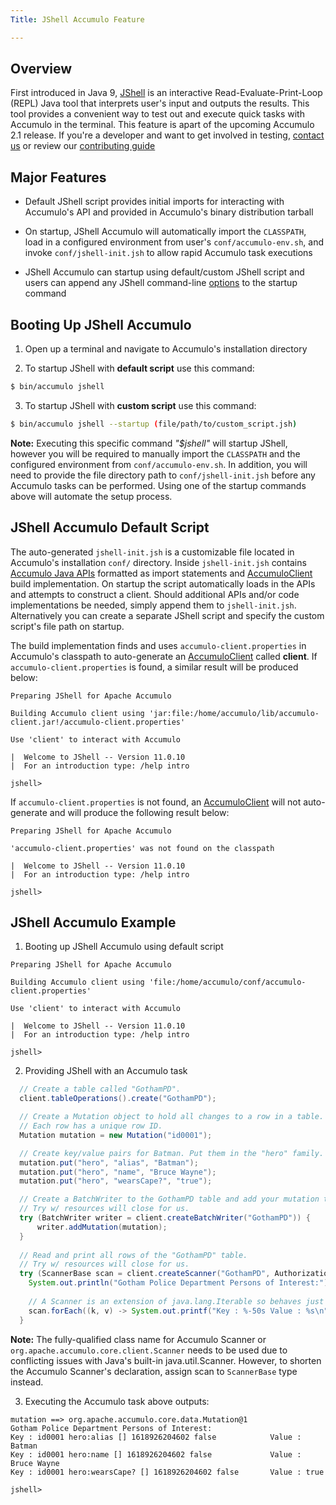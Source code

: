```yaml
---
Title: JShell Accumulo Feature

---
```


## Overview
First introduced in Java 9, [JShell][jshell-doc] is an interactive Read-Evaluate-Print-Loop (REPL) 
Java tool that interprets user's input and outputs the results. This tool provides a convenient way 
to test out and execute quick tasks with Accumulo in the terminal. This feature is apart of the 
upcoming Accumulo 2.1 release. If you're a developer and want to get involved in testing, 
[contact us][contact] or review our [contributing guide][guide]

## Major Features
* Default JShell script provides initial imports for interacting with Accumulo's API and 
provided in Accumulo's binary distribution tarball


* On startup, JShell Accumulo  will automatically import the `CLASSPATH`, load in a configured 
environment from user's `conf/accumulo-env.sh`, and invoke `conf/jshell-init.jsh` to 
allow rapid Accumulo task executions


* JShell Accumulo can startup using default/custom JShell script and users can append any JShell 
command-line [options][jshell-option] to the startup command

## Booting Up JShell Accumulo
1) Open up a terminal and navigate to Accumulo's installation directory 

2) To startup JShell with **default script** use this command:

```bash
$ bin/accumulo jshell 
```
3) To startup JShell with **custom script** use this command:

```bash
$ bin/accumulo jshell --startup (file/path/to/custom_script.jsh)
```
**Note:** Executing this specific command  _"$jshell"_  will startup JShell, however you will be required to manually import the `CLASSPATH` and the configured environment from `conf/accumulo-env.sh`. In addition, you will need to provide the file directory path to `conf/jshell-init.jsh` before any Accumulo tasks can be performed. Using one of the startup commands above will automate 
the setup process.

## JShell Accumulo Default Script
The auto-generated `jshell-init.jsh` is a customizable file located in Accumulo's installation `conf/` directory. Inside `jshell-init.jsh` contains [Accumulo Java APIs][public APIs] formatted as import statements and [AccumuloClient][client] build implementation. On startup the script automatically loads in the APIs and attempts to construct a client. Should additional APIs and/or code implementations be needed, simply append them to `jshell-init.jsh`. Alternatively you can create a separate JShell script and specify the custom script's file path on startup.

The build implementation finds and uses `accumulo-client.properties` in Accumulo's 
classpath to auto-generate an [AccumuloClient][client] called **client**. 
If `accumulo-client.properties` is found, a similar result will be produced below:

``` 
Preparing JShell for Apache Accumulo 

Building Accumulo client using 'jar:file:/home/accumulo/lib/accumulo-client.jar!/accumulo-client.properties'

Use 'client' to interact with Accumulo

|  Welcome to JShell -- Version 11.0.10
|  For an introduction type: /help intro

jshell> 
```
If `accumulo-client.properties` is not found, an [AccumuloClient][client] will not 
auto-generate and will produce the following result below:

```
Preparing JShell for Apache Accumulo 

'accumulo-client.properties' was not found on the classpath

|  Welcome to JShell -- Version 11.0.10
|  For an introduction type: /help intro

jshell> 
```

## JShell Accumulo Example
1) Booting up JShell Accumulo using default script

```
Preparing JShell for Apache Accumulo 

Building Accumulo client using 'file:/home/accumulo/conf/accumulo-client.properties'

Use 'client' to interact with Accumulo

|  Welcome to JShell -- Version 11.0.10
|  For an introduction type: /help intro

jshell> 
```

2) Providing JShell with an Accumulo task

```Java
  // Create a table called "GothamPD".
  client.tableOperations().create("GothamPD");

  // Create a Mutation object to hold all changes to a row in a table. 
  // Each row has a unique row ID.
  Mutation mutation = new Mutation("id0001");

  // Create key/value pairs for Batman. Put them in the "hero" family.
  mutation.put("hero", "alias", "Batman");
  mutation.put("hero", "name", "Bruce Wayne");
  mutation.put("hero", "wearsCape?", "true");

  // Create a BatchWriter to the GothamPD table and add your mutation to it. 
  // Try w/ resources will close for us.
  try (BatchWriter writer = client.createBatchWriter("GothamPD")) {
      writer.addMutation(mutation);
  }
  
  // Read and print all rows of the "GothamPD" table. 
  // Try w/ resources will close for us.
  try (ScannerBase scan = client.createScanner("GothamPD", Authorizations.EMPTY)) {
    System.out.println("Gotham Police Department Persons of Interest:");
    
    // A Scanner is an extension of java.lang.Iterable so behaves just like one.
    scan.forEach((k, v) -> System.out.printf("Key : %-50s Value : %s\n", k, v));
  }
```

**Note:** The fully-qualified class name for Accumulo Scanner or `org.apache.accumulo.core.client.Scanner` needs to be used due to conflicting issues with 
Java's built-in java.util.Scanner. However, to shorten the Accumulo Scanner's declaration, 
assign scan to `ScannerBase` type instead.  

3) Executing the Accumulo task above outputs:

```
mutation ==> org.apache.accumulo.core.data.Mutation@1
Gotham Police Department Persons of Interest:
Key : id0001 hero:alias [] 1618926204602 false            Value : Batman
Key : id0001 hero:name [] 1618926204602 false             Value : Bruce Wayne
Key : id0001 hero:wearsCape? [] 1618926204602 false       Value : true

jshell>
```


[contact]: https://accumulo.apache.org/contact-us/
[guide]: https://accumulo.apache.org/how-to-contribute/ 
[client]: https://www.javadoc.io/doc/org.apache.accumulo/accumulo-core/latest/org/apache/accumulo/core/client/AccumuloClient.html
[jshell-doc]: https://docs.oracle.com/javase/9/jshell/introduction-jshell.htm#JSHEL-GUID-630F27C8-1195-4989-9F6B-2C51D46F52C8
[jshell-option]: https://docs.oracle.com/javase/9/tools/jshell.htm#JSWOR-GUID-C337353B-074A-431C-993F-60C226163F00 
[public APIs]: https://accumulo.apache.org/api/